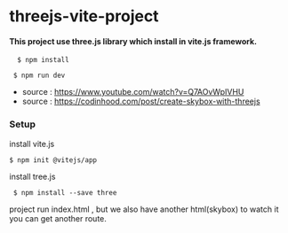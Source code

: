 # threejs-vite-project
#### This project use three.js library which install in vite.js framework.

```shell
  $ npm install 
  ```
 ```shell
  $ npm run dev
  ```
 
 
- source : https://www.youtube.com/watch?v=Q7AOvWpIVHU 
- source : https://codinhood.com/post/create-skybox-with-threejs

### Setup
install vite.js
  ```shell
  $ npm init @vitejs/app
  ```
  
install tree.js
 ```shell
  $ npm install --save three
  ```
  
  project run index.html , but we also have another html(skybox) to watch it you can get another route.
